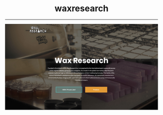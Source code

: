 <h1 align="center">waxresearch</h1>
<hr>
<a align="center" href="https://rogueathletic.github.io/waxresearch/">
<img align="center" src="https://github.com/rogueathletic/waxresearch/blob/master/screen-shot-wax-research-landing-page.png?raw=true" width="900" height="auto">
</a>
